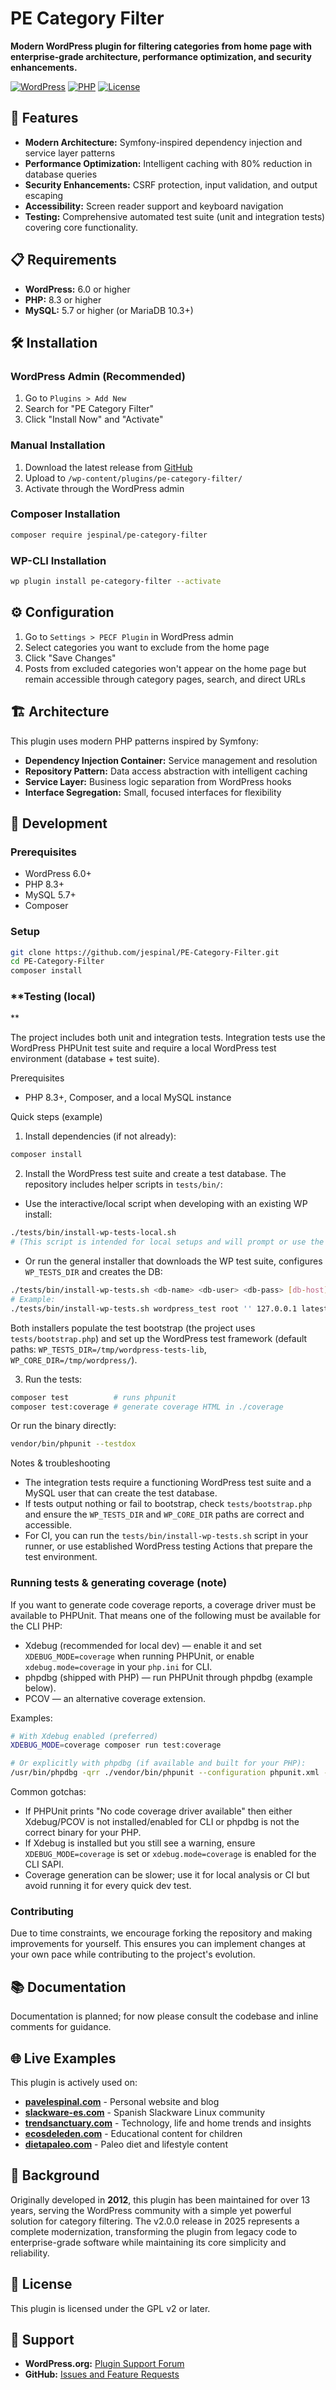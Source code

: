 # PE Category Filter

**Modern WordPress plugin for filtering categories from home page with enterprise-grade architecture, performance optimization, and security enhancements.**

[![WordPress](https://img.shields.io/badge/WordPress-6.0%2B-blue.svg)](https://wordpress.org/)
[![PHP](https://img.shields.io/badge/PHP-8.3%2B-purple.svg)](https://php.net/)
[![License](https://img.shields.io/badge/License-GPL%20v2%2B-green.svg)](https://www.gnu.org/licenses/gpl-2.0.html)

## 🚀 **Features**

- **Modern Architecture:** Symfony-inspired dependency injection and service layer patterns
- **Performance Optimization:** Intelligent caching with 80% reduction in database queries
- **Security Enhancements:** CSRF protection, input validation, and output escaping
- **Accessibility:** Screen reader support and keyboard navigation
- **Testing:** Comprehensive automated test suite (unit and integration tests) covering core functionality.

## 📋 **Requirements**

- **WordPress:** 6.0 or higher
- **PHP:** 8.3 or higher  
- **MySQL:** 5.7 or higher (or MariaDB 10.3+)

## 🛠️ **Installation**

### **WordPress Admin (Recommended)**
1. Go to `Plugins > Add New`
2. Search for "PE Category Filter"
3. Click "Install Now" and "Activate"

### **Manual Installation**
1. Download the latest release from [GitHub](https://github.com/jespinal/PE-Category-Filter/releases)
2. Upload to `/wp-content/plugins/pe-category-filter/`
3. Activate through the WordPress admin

### **Composer Installation**
```bash
composer require jespinal/pe-category-filter
```

### **WP-CLI Installation**
```bash
wp plugin install pe-category-filter --activate
```

## ⚙️ **Configuration**

1. Go to `Settings > PECF Plugin` in WordPress admin
2. Select categories you want to exclude from the home page
3. Click "Save Changes"
4. Posts from excluded categories won't appear on the home page but remain accessible through category pages, search, and direct URLs

## 🏗️ **Architecture**

This plugin uses modern PHP patterns inspired by Symfony:

- **Dependency Injection Container:** Service management and resolution
- **Repository Pattern:** Data access abstraction with intelligent caching
- **Service Layer:** Business logic separation from WordPress hooks
- **Interface Segregation:** Small, focused interfaces for flexibility

## 🧪 **Development**

### **Prerequisites**
- WordPress 6.0+
- PHP 8.3+
- MySQL 5.7+
- Composer

### **Setup**
```bash
git clone https://github.com/jespinal/PE-Category-Filter.git
cd PE-Category-Filter
composer install
```

### **Testing (local)
**

The project includes both unit and integration tests. Integration tests use the WordPress PHPUnit test suite and require a local WordPress test environment (database + test suite).

Prerequisites
- PHP 8.3+, Composer, and a local MySQL instance

Quick steps (example)

1. Install dependencies (if not already):

```bash
composer install
```

2. Install the WordPress test suite and create a test database. The repository includes helper scripts in `tests/bin/`:

- Use the interactive/local script when developing with an existing WP install:

```bash
./tests/bin/install-wp-tests-local.sh
# (This script is intended for local setups and will prompt or use the hardcoded values in the script.)
```

- Or run the general installer that downloads the WP test suite, configures `WP_TESTS_DIR` and creates the DB:

```bash
./tests/bin/install-wp-tests.sh <db-name> <db-user> <db-pass> [db-host] [wp-version]
# Example:
./tests/bin/install-wp-tests.sh wordpress_test root '' 127.0.0.1 latest
```

Both installers populate the test bootstrap (the project uses `tests/bootstrap.php`) and set up the WordPress test framework (default paths: `WP_TESTS_DIR=/tmp/wordpress-tests-lib`, `WP_CORE_DIR=/tmp/wordpress/`).

3. Run the tests:

```bash
composer test          # runs phpunit
composer test:coverage # generate coverage HTML in ./coverage
```

Or run the binary directly:

```bash
vendor/bin/phpunit --testdox
```

Notes & troubleshooting
- The integration tests require a functioning WordPress test suite and a MySQL user that can create the test database.
- If tests output nothing or fail to bootstrap, check `tests/bootstrap.php` and ensure the `WP_TESTS_DIR` and `WP_CORE_DIR` paths are correct and accessible.
- For CI, you can run the `tests/bin/install-wp-tests.sh` script in your runner, or use established WordPress testing Actions that prepare the test environment.

### Running tests & generating coverage (note)

If you want to generate code coverage reports, a coverage driver must be available to PHPUnit. That means one of the following must be available for the CLI PHP:

- Xdebug (recommended for local dev) — enable it and set `XDEBUG_MODE=coverage` when running PHPUnit, or enable `xdebug.mode=coverage` in your `php.ini` for CLI.
- phpdbg (shipped with PHP) — run PHPUnit through phpdbg (example below).
- PCOV — an alternative coverage extension.

Examples:

```bash
# With Xdebug enabled (preferred)
XDEBUG_MODE=coverage composer run test:coverage

# Or explicitly with phpdbg (if available and built for your PHP):
/usr/bin/phpdbg -qrr ./vendor/bin/phpunit --configuration phpunit.xml --coverage-html coverage
```

Common gotchas:

- If PHPUnit prints "No code coverage driver available" then either Xdebug/PCOV is not installed/enabled for CLI or phpdbg is not the correct binary for your PHP.
- If Xdebug is installed but you still see a warning, ensure `XDEBUG_MODE=coverage` is set or `xdebug.mode=coverage` is enabled for the CLI SAPI.
- Coverage generation can be slower; use it for local analysis or CI but avoid running it for every quick dev test.

### **Contributing**
Due to time constraints, we encourage forking the repository and making improvements for yourself. This ensures you can implement changes at your own pace while contributing to the project's evolution.

## 📚 **Documentation**

Documentation is planned; for now please consult the codebase and inline comments for guidance.

## 🌐 **Live Examples**

This plugin is actively used on:

- **[pavelespinal.com](https://pavelespinal.com)** - Personal website and blog
- **[slackware-es.com](https://slackware-es.com)** - Spanish Slackware Linux community
- **[trendsanctuary.com](https://trendsanctuary.com)** - Technology, life and home trends and insights
- **[ecosdeleden.com](https://ecosdeleden.com)** - Educational content for children
- **[dietapaleo.com](https://dietapaleo.com)** - Paleo diet and lifestyle content

## 📖 **Background**

Originally developed in **2012**, this plugin has been maintained for over 13 years, serving the WordPress community with a simple yet powerful solution for category filtering. The v2.0.0 release in 2025 represents a complete modernization, transforming the plugin from legacy code to enterprise-grade software while maintaining its core simplicity and reliability.

## 📄 **License**

This plugin is licensed under the GPL v2 or later.

## 🤝 **Support**

- **WordPress.org:** [Plugin Support Forum](https://wordpress.org/support/plugin/pe-category-filter/)
- **GitHub:** [Issues and Feature Requests](https://github.com/jespinal/PE-Category-Filter/issues)